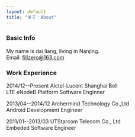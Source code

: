 ```yaml
---
layout: default
title: "关于：About"
---
```

### Basic Info
My name is dai liang, living in Nanjing.  
Email: fillzero@163.com

### Work Experience
2014/12--Present  Alctel-Lucent Shanghai Bell  
LTE eNodeB Platform Software Enginner

2013/04--2014/12  Archermind Technology Co.,Ltd  
Android Development Engineer  

2011/01--2013/03  UTStarcom Telecom Co., Ltd  
Embeded Software Engineer  

